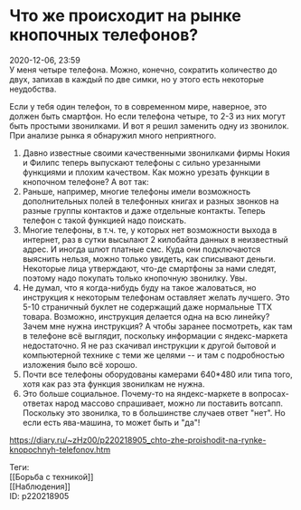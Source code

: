 Что же происходит на рынке кнопочных телефонов?
================================================

   
 2020-12-06, 23:59   
  У меня четыре телефона. Можно, конечно, сократить количество до двух, запихав в каждый по две симки, но у этого есть некоторые неудобства.   
   
 Если у тебя один телефон, то в современном мире, наверное, это должен быть смартфон. Но если телефона четыре, то 2-3 из них могут быть простыми звонилками. И вот я решил заменить одну из звонилок. При анализе рынка я обнаружил много неприятного.   
   
 1. Давно известные своими качественными звонилками фирмы Нокия и Филипс теперь выпускают телефоны с сильно урезанными функциями и плохим качеством. Как можно урезать функции в кнопочном телефоне? А вот так:   
 2. Раньше, например, многие телефоны имели возможность дополнительных полей в телефонных книгах и разных звонков на разные группы контактов и даже отдельные контакты. Теперь телефон с такой функцией надо поискать.   
 3. Многие телефоны, в т.ч. те, у которых нет возможности выхода в интернет, раз в сутки высылают 2 килобайта данных в неизвестный адрес. И иногда шлют платные смс. Куда они подключаются выяснить нельзя, можно только увидеть, как списывают деньги. Некоторые лица утверждают, что-де смартфоны за нами следят, поэтому надо покупать только кнопочную звонилку. Увы.   
 4. Не думал, что я когда-нибудь буду на такое жаловаться, но инструкция к некоторым телефонам оставляет желать лучшего. Это 5-10 страничный буклет не содержащий даже нормальные ТТХ товара. Возможно, инструкция делается одна на всю линейку? Зачем мне нужна инструкция? А чтобы заранее посмотреть, как там в телефоне всё выглядит, поскольку информации с яндекс-маркета недостаточно. Я не раз скачивал инструкции к другой бытовой и компьютерной технике с теми же целями -- и там с подробностью изложения было всё хорошо.   
 5. Почти все телефоны оборудованы камерами 640\*480 или типа того, хотя как раз эта функция звонилкам не нужна.   
 6. Это больше социальное. Почему-то на яндекс-маркете в вопросах-ответах народ массово спрашивает, можно ли поставить вотсапп. Поскольку это звонилка, то в большинстве случаев ответ "нет". Но если есть ява-машина, то может быть и "да"!   
    
 <https://diary.ru/~zHz00/p220218905_chto-zhe-proishodit-na-rynke-knopochnyh-telefonov.htm>   
   
 Теги:   
 [[Борьба с техникой]]   
 [[Наблюдения]]   
 ID: p220218905